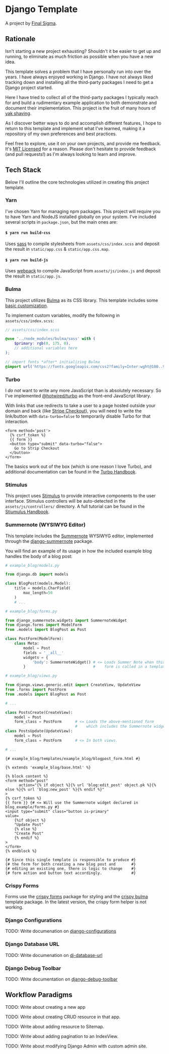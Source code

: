 # Django Template

A project by [Final Sigma](https://finalsigma.io).

## Rationale

Isn't starting a new project exhausting? Shouldn't it be easier to get up and running, to eliminate as much friction as possible when you have a new idea.

This template solves a problem that I have personally run into over the years. I have always enjoyed working in Django. I have not always liked tracking down and installing all the third-party packages I need to get a Django project started.

Here I have tried to collect all of the third-party packages I typically reach for and build a rudimentary example application to both demonstrate and document their implementation. This project is the fruit of many hours of [yak shaving](http://www.catb.org/~esr/jargon/html/Y/yak-shaving.html).

As I discover better ways to do and accomplish different features, I hope to return to this template and implement what I've learned, making it a repository of my own preferences and best practices.

Feel free to explore, use it on your own projects, and provide me feedback. It's [MIT Licensed](https://en.wikipedia.org/wiki/MIT_License) for a reason. Please don't hesitate to provide feedback (and pull requests!) as I'm always looking to learn and improve.

## Tech Stack

Below I'll outline the core technologies utilized in creating this project template.

### Yarn

I've chosen Yarn for managing npm packages. This project will require you to have Yarn and NodeJS installed globally on your system. I've included several scripts in `package.json`, but the main ones are:

#### `$ yarn run build-css`

Uses [sass](https://www.npmjs.com/package/sass) to compile stylesheets from `assets/css/index.scss` and deposit the result in `static/app.css` & `static/app.css.map`.

#### `$ yarn run build-js`

Uses [webpack](https://www.npmjs.com/package/webpack) to compile JavaScript from `assets/js/index.js` and deposit the result in `static/app.js`.

### Bulma

This project utilizes [Bulma](https://bulma.io) as its CSS library. This template includes some [basic customization](https://bulma.io/documentation/customize/with-sass/).

To implement custom variables, modify the following in `assets/css/index.scss`:

```scss
// assets/css/index.scss

@use '../node_modules/bulma/sass' with (
    $primary: rgb(0, 175, 0),
    // additional variables here
);

// import fonts *after* initializing Bulma
@import url('https://fonts.googleapis.com/css2?family=Inter:wght@100..900&family=Micro+5+Charted&display=swap')
```

### Turbo

I *do not* want to write any more JavaScript than is absolutely necessary. So I've implemented [@hotwired/turbo](https://www.npmjs.com/package/@hotwired/turbo) as the front-end JavaScript library.

With links that use redirects to take a user to a page hosted outside your domain and back (like [Stripe Checkout](https://docs.stripe.com/payments/checkout)), you will need to write the link/button with `data-turbo=false` to temporarily disable Turbo for that interaction.

```django
<form method='post'>
  {% csrf_token %}
  {{ form }}
  <button type="submit" data-turbo="false">
    Go to Strip Checkout
  </button>
</form>
```

The basics work out of the box (which is one reason I love Turbo), and additional documentation can be found in the [Turbo Handbook](https://turbo.hotwired.dev/).

### Stimulus

This project uses [Stimulus]([django-debug-toolbar](https://pypi.org/project/django-debug-toolbar/)) to provide interactive components to the user interface. Stimulus controllers will be auto-detected in the `assets/js/controllers/` directory. A full tutorial can be found in the [Stiumulus Handbook](https://stimulus.hotwired.dev/handbook/origin).

### Summernote (WYSIWYG Editor)

This template includes the [Summernote](https://summernote.org/) WYSIWYG editor, implemented through the [django-summernote](https://github.com/summernote/django-summernote) package.

You will find an example of its usage in how the included example blog handles the body of a blog post:

```python
# example_blog/models.py

from django.db import models

class BlogPost(models.Model):
    title = models.CharField(
        max_length=50
    )
    # ...
```

```python
# example_blog/forms.py

from django_summernote.widgets import SummernoteWidget
from django.forms import ModelForm
from .models import BlogPost as Post

class PostForm(ModelForm):
    class Meta:
        model = Post
        fields = '__all__'
        widgets = {
            'body': SummernoteWidget() # <= Loads Summer Note when this
        }                              #    form is called in a template. 
```

```python
# example_blog/views.py

from django.views.generic.edit import CreateView, UpdateView
from .forms import PostForm
from .models import BlogPost as Post

# ...

class PostsCreate(CreateView):
    model = Post
    form_class = PostForm      # <= Loads the above-mentioned form
                               #    which includes the Summernote widget.
class PostsUpdate(UpdateView):
    model = Post
    form_class = PostForm      # <= In both views.

# ...
```

```django
{# example_blog/templates/example_blog/blogpost_form.html #}

{% extends 'example_blog/base.html' %}

{% block content %}
<form method="post"
      action="{% if object %}{% url 'blog:edit_post' object.pk %}{% else %}{% url 'blog:new_post' %}{% endif %}"
>
{% csrf_token %}
{{ form }} {# <= Will use the Summernote widget declared in blog_example/forms.py #}
<input type="submit" class="button is-primary"
value=
    {%if object %}
    "Update Post"
    {% else %}
    "Create Post"
    {% endif %}
> 
</form>
{% endblock %}

{# Since this single template is responsible to produce #}
{# the form for both creating a new blog post and       #}
{# editing an existing one, there is logic to change    #}
{# form action and button text accordingly.             #}
```

### Crispy Forms

Forms use the [crispy forms](https://github.com/django-crispy-forms/django-crispy-forms) package for styling and the [crispy bulma](https://github.com/ckrybus/crispy-bulma) template package. In the latest version, the crispy form helper is not working.

### Django Configurations

TODO: Write documenation on [django-configurations](https://pypi.org/project/django-configurations/)

### Django Database URL

TODO: Write documenation on [dj-database-url](https://pypi.org/project/dj-database-url/)

### Django Debug Toolbar

TODO: Write documentation on [django-debug-toolbar](https://pypi.org/project/django-debug-toolbar/)

## Workflow Paradigms

TODO: Write about creating a new app

TODO: Write about creating CRUD resource in that app.

TODO: Write about adding resource to Sitemap.

TODO: Write about adding pagination to an IndexView.

TODO: Write about modifying Django Admin with custom admin site.